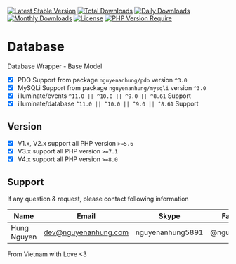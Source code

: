 [![Latest Stable Version](https://img.shields.io/packagist/v/nguyenanhung/database.svg?style=flat-square)](https://packagist.org/packages/nguyenanhung/database)
[![Total Downloads](https://img.shields.io/packagist/dt/nguyenanhung/database.svg?style=flat-square)](https://packagist.org/packages/nguyenanhung/database)
[![Daily Downloads](https://img.shields.io/packagist/dd/nguyenanhung/database.svg?style=flat-square)](https://packagist.org/packages/nguyenanhung/database)
[![Monthly Downloads](https://img.shields.io/packagist/dm/nguyenanhung/database.svg?style=flat-square)](https://packagist.org/packages/nguyenanhung/database)
[![License](https://img.shields.io/packagist/l/nguyenanhung/database.svg?style=flat-square)](https://packagist.org/packages/nguyenanhung/database)
[![PHP Version Require](https://img.shields.io/packagist/dependency-v/nguyenanhung/database/php)](https://packagist.org/packages/nguyenanhung/database)

# Database

Database Wrapper - Base Model

- [x] PDO Support from package `nguyenanhung/pdo` version `^3.0`
- [x] MySQLi Support from package `nguyenanhung/mysqli` version `^3.0`
- [x] illuminate/events `^11.0 || ^10.0 || ^9.0 || ^8.61` Support
- [x] illuminate/database `^11.0 || ^10.0 || ^9.0 || ^8.61` Support

## Version

- [x] V1.x, V2.x support all PHP version `>=5.6`
- [x] V3.x support all PHP version `>=7.1`
- [x] V4.x support all PHP version `>=8.0`

## Support

If any question & request, please contact following information

| Name        | Email                | Skype            | Facebook      |
|-------------|----------------------|------------------|---------------|
| Hung Nguyen | dev@nguyenanhung.com | nguyenanhung5891 | @nguyenanhung |

From Vietnam with Love <3
